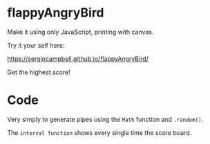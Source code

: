 ﻿# flappyAngryBird
 
 Make it using only JavaScript, printing with canvas.

Try it your self here:

https://sergiocampbell.github.io/flappyAngryBird/

Get the highest score!

# Code

Very simply to generate pipes using the ```Math``` function and ```.random()```.

The ```interval function``` shows every single time the score board.
